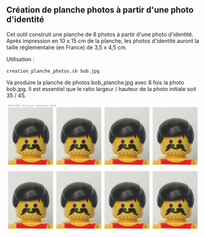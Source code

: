 ## Création de planche photos à partir d'une photo d'identité

Cet outil construit une planche de 8 photos à partir d'une photo d'identité. Après impression en 10 x 15 cm de la planche, les photos d'identité auront la taille réglementaire (en France) de 3,5 x 4,5 cm.

Utilisation :

	creation_planche_photos.sh bob.jpg

Va produire la planche de photos bob_planche.jpg avec 8 fois la photo bob.jpg. Il est essentiel que le ratio largeur / hauteur de la photo initiale soit 35 / 45. 

![Planche de photos avec bob](bob_planche.jpg)
